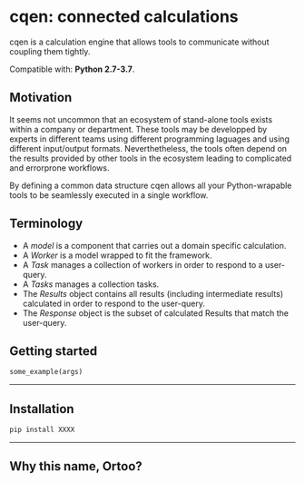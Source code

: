 ﻿# cqen: connected calculations  

cqen is a calculation engine that allows tools to communicate without coupling them tightly.

Compatible with: __Python 2.7-3.7__.

## Motivation
It seems not uncommon that an ecosystem of stand-alone tools exists within a company or department. These tools may be developped by experts in different teams using different programming laguages and using different input/output formats. Neverthetheless, the tools often depend on the results provided by other tools in the ecosystem leading to complicated and errorprone workflows.

By defining a common data structure cqen allows all your Python-wrapable tools to be seamlessly executed in a single workflow.

## Terminology

- A _model_ is a component that carries out a domain specific calculation.
- A _Worker_ is a model wrapped to fit the framework.
- A _Task_ manages a collection of workers in order to respond to a user-query. 
- A _Tasks_ manages a collection tasks.
- The _Results_ object contains all results (including intermediate results) calculated in order to respond to the user-query.
- The _Response_ object is the subset of calculated Results that match the user-query.

## Getting started

```python
some_example(args)
```


------------------


## Installation

```sh
pip install XXXX
```

------------------
## Why this name, Ortoo?



